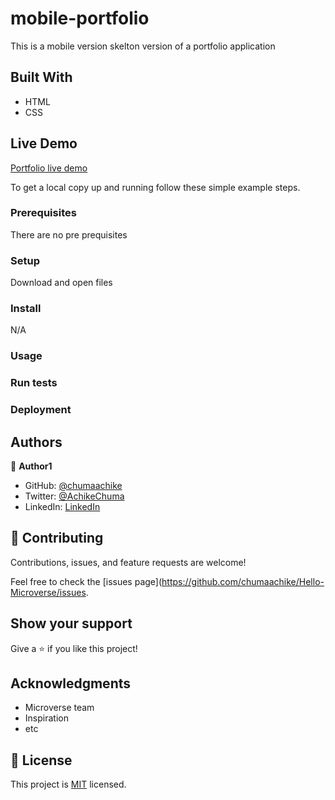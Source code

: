 # mobile-portfolio

 This is a mobile version skelton version of a portfolio application 


## Built With

- HTML
- CSS


## Live Demo 

[Portfolio live demo](https://chumaachike.github.io/portfolio/)





To get a local copy up and running follow these simple example steps.

### Prerequisites
There are no pre prequisites 

### Setup
Download and open files 

### Install
N/A

### Usage

### Run tests

### Deployment



## Authors

👤 **Author1**

- GitHub: [@chumaachike](https://github.com/chumaachike)
- Twitter: [@AchikeChuma](https://twitter.com/AchikeChuma)
- LinkedIn: [LinkedIn](https://www.linkedin.com/in/edward-achike-903432111/)


## 🤝 Contributing

Contributions, issues, and feature requests are welcome!

Feel free to check the [issues page](https://github.com/chumaachike/Hello-Microverse/issues.

## Show your support

Give a ⭐️ if you like this project!

## Acknowledgments

- Microverse team
- Inspiration
- etc

## 📝 License

This project is [MIT](https://github.com/chumaachike/Hello-Microverse/MIT.md) licensed.
